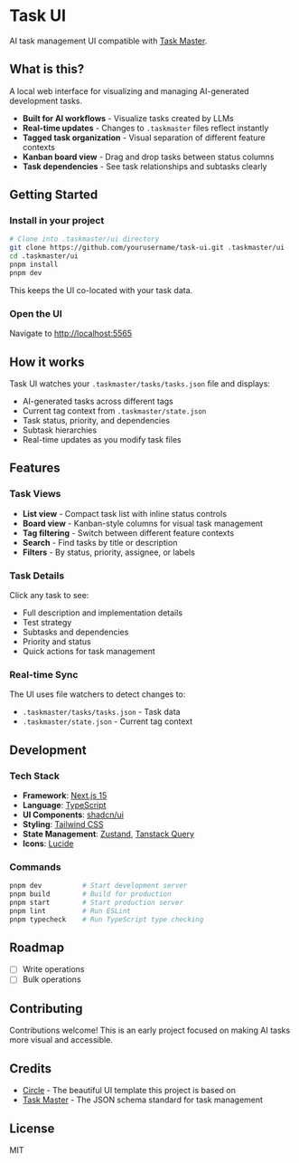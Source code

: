 # Task UI

AI task management UI compatible with [Task Master](https://github.com/eyaltoledano/claude-task-master).

## What is this?

A local web interface for visualizing and managing AI-generated development tasks.

- **Built for AI workflows** - Visualize tasks created by LLMs
- **Real-time updates** - Changes to `.taskmaster` files reflect instantly
- **Tagged task organization** - Visual separation of different feature contexts
- **Kanban board view** - Drag and drop tasks between status columns
- **Task dependencies** - See task relationships and subtasks clearly

## Getting Started

### Install in your project

```bash
# Clone into .taskmaster/ui directory
git clone https://github.com/yourusername/task-ui.git .taskmaster/ui
cd .taskmaster/ui
pnpm install
pnpm dev
```

This keeps the UI co-located with your task data.

### Open the UI

Navigate to [http://localhost:5565](http://localhost:5565)

## How it works

Task UI watches your `.taskmaster/tasks/tasks.json` file and displays:

- AI-generated tasks across different tags
- Current tag context from `.taskmaster/state.json`
- Task status, priority, and dependencies
- Subtask hierarchies
- Real-time updates as you modify task files

## Features

### Task Views

- **List view** - Compact task list with inline status controls
- **Board view** - Kanban-style columns for visual task management
- **Tag filtering** - Switch between different feature contexts
- **Search** - Find tasks by title or description
- **Filters** - By status, priority, assignee, or labels

### Task Details

Click any task to see:

- Full description and implementation details
- Test strategy
- Subtasks and dependencies
- Priority and status
- Quick actions for task management

### Real-time Sync

The UI uses file watchers to detect changes to:

- `.taskmaster/tasks/tasks.json` - Task data
- `.taskmaster/state.json` - Current tag context

## Development

### Tech Stack

- **Framework**: [Next.js 15](https://nextjs.org/)
- **Language**: [TypeScript](https://www.typescriptlang.org/)
- **UI Components**: [shadcn/ui](https://ui.shadcn.com/)
- **Styling**: [Tailwind CSS](https://tailwindcss.com/)
- **State Management**: [Zustand](https://zustand-demo.pmnd.rs/), [Tanstack Query](https://tanstack.com/query/latest)
- **Icons**: [Lucide](https://lucide.dev/)

### Commands

```bash
pnpm dev          # Start development server
pnpm build        # Build for production
pnpm start        # Start production server
pnpm lint         # Run ESLint
pnpm typecheck    # Run TypeScript type checking
```

## Roadmap

- [ ] Write operations
- [ ] Bulk operations

## Contributing

Contributions welcome! This is an early project focused on making AI tasks more visual and accessible.

## Credits

- [Circle](https://github.com/ln-dev7/circle) - The beautiful UI template this project is based on
- [Task Master](https://github.com/eyaltoledano/claude-task-master) - The JSON schema standard for task management

## License

MIT
